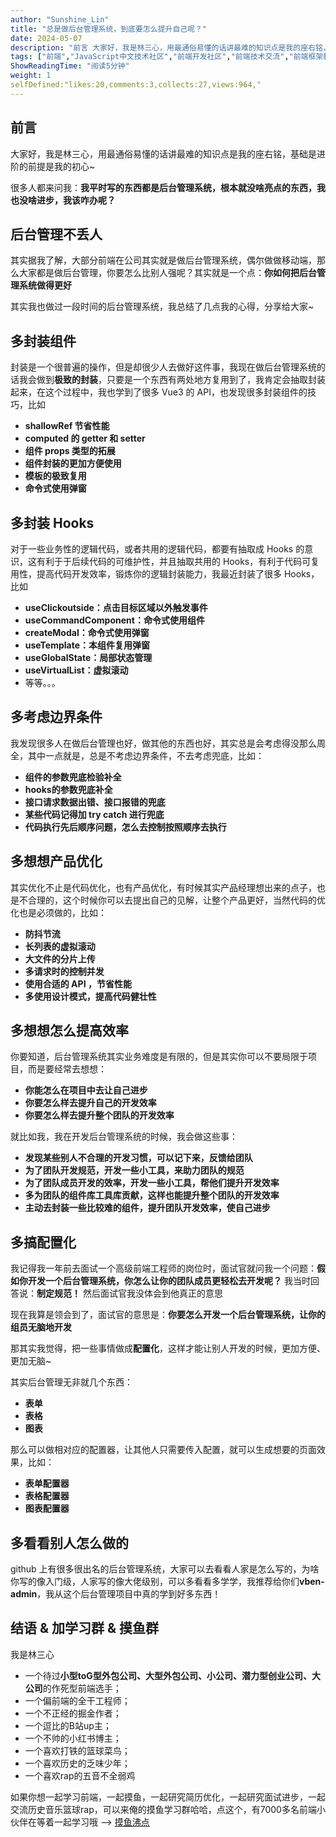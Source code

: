 ```yaml
---
author: "Sunshine_Lin"
title: "总是做后台管理系统，到底要怎么提升自己呢？"
date: 2024-05-07
description: "前言 大家好，我是林三心，用最通俗易懂的话讲最难的知识点是我的座右铭，基础是进阶的前提是我的初心~ 很多人都来问我：我平时写的东西都是后台管理系统，根本就没啥亮点的东西，我也没啥进步，我该咋办呢？ 后"
tags: ["前端","JavaScript中文技术社区","前端开发社区","前端技术交流","前端框架教程","JavaScript 学习资源","CSS 技巧与最佳实践","HTML5 最新动态","前端工程师职业发展","开源前端项目","前端技术趋势"]
ShowReadingTime: "阅读5分钟"
weight: 1
selfDefined:"likes:20,comments:3,collects:27,views:964,"
---
```

前言
--

大家好，我是林三心，用最通俗易懂的话讲最难的知识点是我的座右铭，基础是进阶的前提是我的初心~

很多人都来问我：**我平时写的东西都是后台管理系统，根本就没啥亮点的东西，我也没啥进步，我该咋办呢？**

后台管理不丢人
-------

其实据我了解，大部分前端在公司其实就是做后台管理系统，偶尔做做移动端，那么大家都是做后台管理，你要怎么比别人强呢？其实就是一个点：**你如何把后台管理系统做得更好**

其实我也做过一段时间的后台管理系统，我总结了几点我的心得，分享给大家~

多封装组件
-----

封装是一个很普遍的操作，但是却很少人去做好这件事，我现在做后台管理系统的话我会做到**极致的封装**，只要是一个东西有两处地方复用到了，我肯定会抽取封装起来，在这个过程中，我也学到了很多 Vue3 的 API，也发现很多封装组件的技巧，比如

*   **shallowRef 节省性能**
*   **computed 的 getter 和 setter**
*   **组件 props 类型的拓展**
*   **组件封装的更加方便使用**
*   **模板的极致复用**
*   **命令式使用弹窗**

多封装 Hooks
---------

对于一些业务性的逻辑代码，或者共用的逻辑代码，都要有抽取成 Hooks 的意识，这有利于于后续代码的可维护性，并且抽取共用的 Hooks，有利于代码可复用性，提高代码开发效率，锻炼你的逻辑封装能力，我最近封装了很多 Hooks，比如

*   **useClickoutside：点击目标区域以外触发事件**
*   **useCommandComponent：命令式使用组件**
*   **createModal：命令式使用弹窗**
*   **useTemplate：本组件复用弹窗**
*   **useGlobalState：局部状态管理**
*   **useVirtualList：虚拟滚动**
*   等等。。。

多考虑边界条件
-------

我发现很多人在做后台管理也好，做其他的东西也好，其实总是会考虑得没那么周全，其中一点就是，总是不考虑边界条件，不去考虑兜底，比如：

*   **组件的参数兜底检验补全**
*   **hooks的参数兜底补全**
*   **接口请求数据出错、接口报错的兜底**
*   **某些代码记得加 try catch 进行兜底**
*   **代码执行先后顺序问题，怎么去控制按照顺序去执行**

多想想产品优化
-------

其实优化不止是代码优化，也有产品优化，有时候其实产品经理想出来的点子，也是不合理的，这个时候你可以去提出自己的见解，让整个产品更好，当然代码的优化也是必须做的，比如：

*   **防抖节流**
*   **长列表的虚拟滚动**
*   **大文件的分片上传**
*   **多请求时的控制并发**
*   **使用合适的 API ，节省性能**
*   **多使用设计模式，提高代码健壮性**

多想想怎么提高效率
---------

你要知道，后台管理系统其实业务难度是有限的，但是其实你可以不要局限于项目，而是要经常去想想：

*   **你能怎么在项目中去让自己进步**
*   **你要怎么样去提升自己的开发效率**
*   **你要怎么样去提升整个团队的开发效率**

就比如我，我在开发后台管理系统的时候，我会做这些事：

*   **发现某些别人不合理的开发习惯，可以记下来，反馈给团队**
*   **为了团队开发规范，开发一些小工具，来助力团队的规范**
*   **为了团队成员开发的效率，开发一些小工具，帮他们提升开发效率**
*   **多为团队的组件库工具库贡献，这样也能提升整个团队的开发效率**
*   **主动去封装一些比较难的组件，提升团队开发效率，使自己进步**

多搞配置化
-----

我记得我一年前去面试一个高级前端工程师的岗位时，面试官就问我一个问题：**假如你开发一个后台管理系统，你怎么让你的团队成员更轻松去开发呢？** 我当时回答说：**制定规范！** 然后面试官我没体会到他真正的意思

现在我算是领会到了，面试官的意思是：**你要怎么开发一个后台管理系统，让你的组员无脑地开发**

那其实我觉得，把一些事情做成**配置化**，这样才能让别人开发的时候，更加方便、更加无脑~

其实后台管理无非就几个东西：

*   **表单**
*   **表格**
*   **图表**

那么可以做相对应的配置器，让其他人只需要传入配置，就可以生成想要的页面效果，比如：

*   **表单配置器**
*   **表格配置器**
*   **图表配置器**

多看看别人怎么做的
---------

github 上有很多很出名的后台管理系统，大家可以去看看人家是怎么写的，为啥你写的像入门级，人家写的像大佬级别，可以多看看多学学，我推荐给你们**vben-admin**，我从这个后台管理项目中真的学到好多东西！

结语 & 加学习群 & 摸鱼群
---------------

我是林三心

*   一个待过**小型toG型外包公司、大型外包公司、小公司、潜力型创业公司、大公司**的作死型前端选手；
*   一个偏前端的全干工程师；
*   一个不正经的掘金作者；
*   一个逗比的B站up主；
*   一个不帅的小红书博主；
*   一个喜欢打铁的篮球菜鸟；
*   一个喜欢历史的乏味少年；
*   一个喜欢rap的五音不全弱鸡

如果你想一起学习前端，一起摸鱼，一起研究简历优化，一起研究面试进步，一起交流历史音乐篮球rap，可以来俺的摸鱼学习群哈哈，点这个，有7000多名前端小伙伴在等着一起学习哦 --> [摸鱼沸点](https://juejin.cn/pin/7035153948126216206 "https://juejin.cn/pin/7035153948126216206")